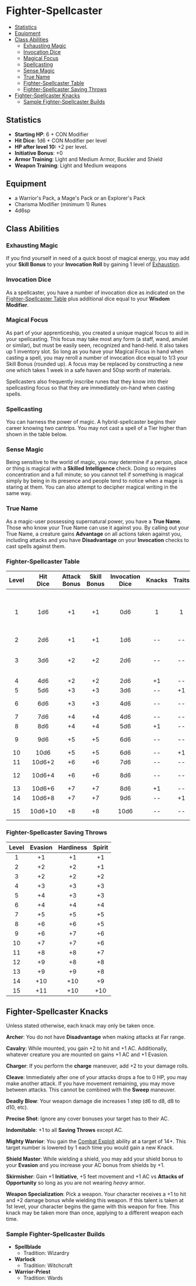 # Fighter-Spellcaster
- [Statistics](#statistics)
- [Equipment](#equipment)
- [Class Abilities](#class-abilities)
	- [Exhausting Magic](#exhausting-magic)
	- [Invocation Dice](#invocation-dice)
	- [Magical Focus](#magical-focus)
	- [Spellcasting](#spellcasting)
	- [Sense Magic](#sense-magic)
	- [True Name](#true-name)
	- [Fighter-Spellcaster Table](#fighter-spellcaster-table)
	- [Fighter-Spellcaster Saving Throws](#fighter-spellcaster-saving-throws)
- [Fighter-Spellcaster Knacks](#fighter-spellcaster-knacks)
	- [Sample Fighter-Spellcaster Builds](#sample-fighter-spellcaster-builds)

## Statistics
- **Starting HP**: 6 + CON Modifier
- **Hit Dice**: 1d6 + CON Modifier per level
- **HP after level 10:** +2 per level.
- **Initiative Bonus**: +0
- **Armor Training**: Light and Medium Armor, Buckler and Shield
- **Weapon Training**: Light and Medium weapons

## Equipment
- a Warrior's Pack, a Mage's Pack or an Explorer's Pack
- Charisma Modifier (minimum 1) Runes
- 4d6sp

## Class Abilities

### Exhausting Magic
If you find yourself in need of a quick boost of magical energy, you may add your **Skill Bonus** to your **Invocation Roll** by gaining 1 level of [Exhaustion](Combat.md#Exhaustion).

### Invocation Dice
As a spellcaster, you have a number of invocation dice as indicated on the [Fighter-Spellcaster Table](#Fighter-Spellcaster-Table) plus additional dice equal to your **Wisdom Modifier**.

### Magical Focus
As part of your apprenticeship, you created a unique magical focus to aid in your spellcasting.  This focus may take most any form (a staff, wand, amulet or similar), but must be easily seen, recognized and hand-held.  It also takes up 1 inventory slot.  So long as you have your Magical Focus in hand when casting a spell, you may reroll a number of invocation dice equal to 1/3 your Skill Bonus (rounded up).  A focus may be replaced by constructing a new one which takes 1 week in a safe haven and 50sp worth of materials.

Spellcasters also frequently inscribe runes that they know into their spellcasting focus so that they are immediately on-hand when casting spells.

### Spellcasting
You can harness the power of magic.  A hybrid-spellcaster begins their career knowing two cantrips.  You may not cast a spell of a Tier higher than shown in the table below.

### Sense Magic
Being sensitive to the world of magic, you may determine if a person, place or thing is magical with a **Skilled** **Intelligence** check.  Doing so requires concentration and a full minute; so you cannot tell if something is magical simply by being in its presence and people tend to notice when a mage is staring at them.  You can also attempt to decipher magical writing in the same way.

### True Name
As a magic-user possessing supernatural power, you have a **True Name**.  Those who know your True Name can use it against you.  By calling out your True Name, a creature gains **Advantage** on all actions taken against you, including attacks and you have **Disadvantage** on your **Invocation** checks to cast spells against them.

### Fighter-Spellcaster Table  
|  Level  |  Hit<br/>Dice  |  Attack<br/>Bonus  |  Skill<br/>Bonus  |  Invocation<br/>Dice   |  Knacks  |  Traits  |  Abilities                                                                     |
|:-------:|:--------------:|:------------------:|:-----------------:|:----------------------:|:--------:|:--------:|:-------------------------------------------------------------------------------|
|    1    |     1d6        |       +1           |       +1          |          0d6           |  1       |     1    |  Spellcasting, Magic User (cantrip), Sense Magic, True Name                    |
|    2    |     2d6        |       +1           |       +1          |          1d6           |  --      |    --    |                                                                                |
|    3    |     3d6        |       +2           |       +2          |          2d6           |  --      |    --    |  Exhausting Magic, Spellcasting (tier 1)                                       |
|    4    |     4d6        |       +2           |       +2          |          2d6           |  +1      |    --    |                                                                                |
|    5    |     5d6        |       +3           |       +3          |          3d6           |  --      |    +1    |                                                                                |
|    6    |     6d6        |       +3           |       +3          |          4d6           |  --      |    --    |  Spellcasting (tier 2)                                                         |
|    7    |     7d6        |       +4           |       +4          |          4d6           |  --      |    --    |                                                                                |
|    8    |     8d6        |       +4           |       +4          |          5d6           |  +1      |    --    |                                                                                |
|    9    |     9d6        |       +5           |       +5          |          6d6           |  --      |    --    |  Spellcasting (tier 3)                                                         |
|   10    |    10d6        |       +5           |       +5          |          6d6           |  --      |    +1    |                                                                                |
|   11    |    10d6+2      |       +6           |       +6          |          7d6           |  --      |    --    |                                                                                |
|   12    |    10d6+4      |       +6           |       +6          |          8d6           |  --      |    --    |  Spellcasting (tier 4)                                                         |
|   13    |    10d6+6      |       +7           |       +7          |          8d6           |  +1      |    --    |                                                                                |
|   14    |    10d6+8      |       +7           |       +7          |          9d6           |  --      |    +1    |                                                                                |
|   15    |   10d6+10      |       +8           |       +8          |         10d6           |  --      |    --    |  Spellcasting (tier 5)                                                         |  

### Fighter-Spellcaster Saving Throws
| Level | Evasion | Hardiness | Spirit |
|:-----:|:-------:|:---------:|:------:|
|   1   |    +1   |     +1    |   +1   |
|   2   |    +2   |     +2    |   +1   |
|   3   |    +2   |     +2    |   +2   |
|   4   |    +3   |     +3    |   +3   |
|   5   |    +4   |     +3    |   +3   |
|   6   |    +4   |     +4    |   +4   |
|   7   |    +5   |     +5    |   +5   |
|   8   |    +6   |     +6    |   +5   |
|   9   |    +6   |     +7    |   +6   |
|  10   |    +7   |     +7    |   +6   |
|  11   |    +8   |     +8    |   +7   |
|  12   |    +9   |     +8    |   +8   |
|  13   |    +9   |     +9    |   +8   |
|  14   |   +10   |    +10    |   +9   |
|  15   |   +11   |    +10    |  +10   |

## Fighter-Spellcaster Knacks

Unless stated otherwise, each knack may only be taken once.

**Archer**: You do not have **Disadvantage** when making attacks at Far range.

**Cavalry**: While mounted, you gain +2 to hit and +1 AC.  Additionally, whatever creature you are mounted on gains +1 AC and +1 Evasion.

**Charger**: If you perform the **charge** maneuver, add +2 to your damage rolls.

**Cleave**: Immediately after one of your attacks drops a foe to 0 HP, you may make another attack.  If you have movement remaining, you may move between attacks.  This cannot be combined with the **Sweep** maneuver.

**Deadly Blow**: Your weapon damage die increases 1 step (d6 to d8, d8 to d10, etc).

**Precise Shot**: Ignore any cover bonuses your target has to their AC.

**Indomitable**: +1 to all **Saving Throws** except AC.

**Mighty Warrior**: You gain the [Combat Exploit](Fighter.md#combat-exploits) ability at a target of 14+.  This target number is lowered by 1 each time you would gain a new Knack.

**Shield Master**: While wielding a shield, you may add your shield bonus to your **Evasion** and you increase your AC bonus from shields by +1.

**Skirmisher**: Gain +1 **Initiative**, +5 feet movement and +1 AC vs **Attacks of Opportunity** so long as you are not wearing _heavy_ armor.

**Weapon Specialization**:  Pick a weapon. Your character receives a +1 to hit and +2 damage bonus while wielding this weapon. If this talent is taken at 1st level, your character begins the game with this weapon for free.  This knack may be taken more than once, applying to a different weapon each time.

### Sample Fighter-Spellcaster Builds
- **Spellblade**
	- Tradition: Wizardry
- **Warlock**
	- Tradition: Witchcraft
- **Warrior-Priest**
	- Tradition: Wards
